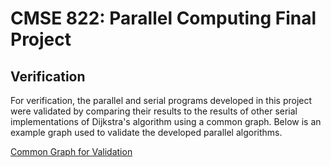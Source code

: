 # CMSE 822: Parallel Computing Final Project

## Verification

For verification, the parallel and serial programs developed in this project were validated by comparing their results to the results of other serial implementations of Dijkstra's algorithm using a common graph. Below is an example graph used to validate the developed parallel algorithms.  

[Common Graph for Validation](./results/final_project_figures/graph_image.png)
